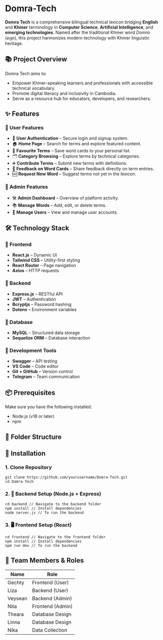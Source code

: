 # Domra-Tech

**Domra Tech** is a comprehensive bilingual technical lexicon bridging **English** and **Khmer** terminology in **Computer Science**, **Artificial Intelligence**, and **emerging technologies**. Named after the traditional Khmer word _Domra_ (តម្រា), this project harmonizes modern technology with Khmer linguistic heritage.



## 📚 Project Overview

Domra Tech aims to:
- Empower Khmer-speaking learners and professionals with accessible technical vocabulary.
- Promote digital literacy and inclusivity in Cambodia.
- Serve as a resource hub for educators, developers, and researchers.



## ✨ Features

### 🔹 User Features
- 🔐 **User Authentication** – Secure login and signup system.
- 🏠 **Home Page** – Search for terms and explore featured content.
- 📌 **Favourite Terms** – Save word cards to your personal list.
- 🗂️ **Category Browsing** – Explore terms by technical categories.
- ➕ **Contribute Terms** – Submit new terms with definitions.
- 💬 **Feedback on Word Cards** – Share feedback directly on term entries.
- 🆕 **Request New Word** – Suggest terms not yet in the lexicon.

### 🔹 Admin Features
- 🛠️ **Admin Dashboard** – Overview of platform activity.
- 📚 **Manage Words** – Add, edit, or delete terms.
- 👥 **Manage Users** – View and manage user accounts.



## 🛠️ Technology Stack

### 🔹 Frontend
- **React.js** – Dynamic UI
- **Tailwind CSS** – Utility-first styling
- **React Router** – Page navigation
- **Axios** – HTTP requests
### 🔹 Backend
- **Express.js** – RESTful API
- **JWT** – Authentication
- **Bcryptjs** – Password hashing
- **Dotenv** – Environment variables

### 🔹 Database
- **MySQL** – Structured data storage
- **Sequelize ORM** – Database interaction

### 🔹 Development Tools
- **Swagger** – API testing
- **VS Code** – Code editor
- **Git + GitHub** – Version control
- **Telegram** – Team communication

## 📦 Prerequisites
Make sure you have the following installed:

- Node.js (v18 or later)
- npm



## 📂 Folder Structure



## 🚀 Installation

### 1. Clone Repository
```
git clone https://github.com/yourusername/Domra-Tech.git
cd Domra-Tech
```
### 2. 🔧 Backend Setup (Node.js + Express)

```
cd backend // Navigate to the backend folder
npm install // Install dependencies
node server.js // To run the backend
```
### 3. 🖥️ Frontend Setup (React)

```
cd frontend // Navigate to the frontend folder
npm install // Install dependencies
npm run dev // To run the backend
```


## 👥 Team Members & Roles

| Name     | Role                  |
|----------|-----------------------|
| Gechty   | Frontend (User)       |
| Liza     | Backend (User)        |
| Veysean  | Backend (Admin)       |
| Nita     | Frontend (Admin)      |
| Theara   | Database Design       |
| Linna    | Database Design       |
| Nika     | Data Collection       |

